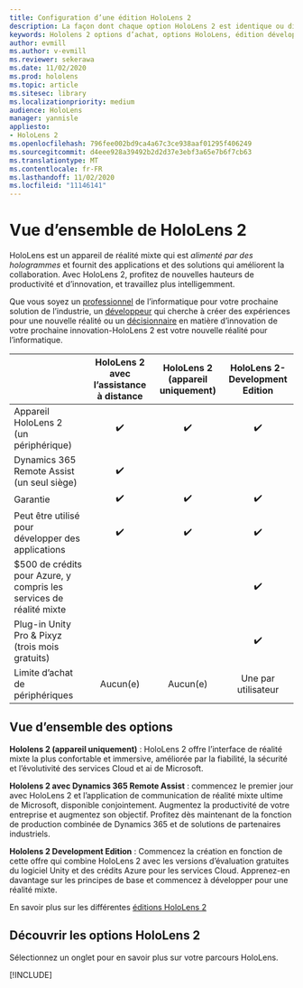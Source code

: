```yaml
---
title: Configuration d’une édition HoloLens 2
description: La façon dont chaque option HoloLens 2 est identique ou différente et ce qu’il faut faire une fois.
keywords: Hololens 2 options d’achat, options HoloLens, édition développeur
author: evmill
ms.author: v-evmill
ms.reviewer: sekerawa
ms.date: 11/02/2020
ms.prod: hololens
ms.topic: article
ms.sitesec: library
ms.localizationpriority: medium
audience: HoloLens
manager: yannisle
appliesto:
- HoloLens 2
ms.openlocfilehash: 796fee002bd9ca4a67c3ce938aaf01295f406249
ms.sourcegitcommit: d4eee928a39492b2d2d37e3ebf3a65e7b6f7cb63
ms.translationtype: MT
ms.contentlocale: fr-FR
ms.lasthandoff: 11/02/2020
ms.locfileid: "11146141"
---
```

# Vue d’ensemble de HoloLens 2

HoloLens est un appareil de réalité mixte qui est *alimenté par des hologrammes* et fournit des applications et des solutions qui améliorent la collaboration. Avec HoloLens 2, profitez de nouvelles hauteurs de productivité et d’innovation, et travaillez plus intelligemment.

Que vous soyez un [professionnel](https://www.microsoft.com/hololens/apps) de l’informatique pour votre prochaine solution de l’industrie, un [développeur](https://www.microsoft.com/hololens/developers) qui cherche à créer des expériences pour une nouvelle réalité ou un [décisionnaire](https://www.microsoft.com/hololens/apps) en matière d’innovation de votre prochaine innovation-HoloLens 2 est votre nouvelle réalité pour l’informatique. 

|                                                         | HoloLens 2 avec l’assistance à distance | HoloLens 2 (appareil uniquement) | HoloLens 2-Development Edition |
|---------------------------------------------------------|:-----------------------------:|:------------------------:|:------------------------------:|
| Appareil HoloLens 2 <br>(un périphérique)                      |               ✔️               |             ✔️            |                ✔️               |
| Dynamics 365 Remote Assist<br>(un seul siège)                |               ✔️               |                          |                                |
| Garantie                                                |               ✔️               |             ✔️            |                ✔️               |
| Peut être utilisé pour développer des applications                                 |               ✔️               |             ✔️            |                ✔️               |
| $500 de crédits pour Azure, y compris les services de réalité mixte |                               |                          |                ✔️               |
| Plug-in Unity Pro & Pixyz <br>(trois mois gratuits)        |                               |                          |                ✔️               |
| Limite d’achat de périphériques                                   |              Aucun(e)             |           Aucun(e)           |          Une par utilisateur          |

## Vue d’ensemble des options

**Hololens 2 (appareil uniquement)** : HoloLens 2 offre l’interface de réalité mixte la plus confortable et immersive, améliorée par la fiabilité, la sécurité et l’évolutivité des services Cloud et ai de Microsoft.

**Hololens 2 avec Dynamics 365 Remote Assist** : commencez le premier jour avec HoloLens 2 et l’application de communication de réalité mixte ultime de Microsoft, disponible conjointement. Augmentez la productivité de votre entreprise et augmentez son objectif. Profitez dès maintenant de la fonction de production combinée de Dynamics 365 et de solutions de partenaires industriels.

**Hololens 2 Development Edition** : Commencez la création en fonction de cette offre qui combine HoloLens 2 avec les versions d’évaluation gratuites du logiciel Unity et des crédits Azure pour les services Cloud. Apprenez-en davantage sur les principes de base et commencez à développer pour une réalité mixte.

En savoir plus sur les différentes [éditions HoloLens 2](https://www.microsoft.com/hololens/buy)

## Découvrir les options HoloLens 2
Sélectionnez un onglet pour en savoir plus sur votre parcours HoloLens. 

[!INCLUDE[](includes/options-overview.md)]

